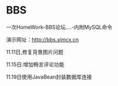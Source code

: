 # BBS

一次HomeWork-BBS论坛....-内附MySQL命令

演示网址：http://bbs.ximcx.cn

11.11日,修复背景图片问题

11.15日:增加畅言评论功能

11.19日使用JavaBean封装数据库连接